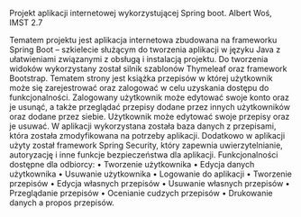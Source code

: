 Projekt aplikacji internetowej wykorzystującej Spring boot.
Albert Woś, IMST 2.7

Tematem projektu jest aplikacja internetowa zbudowana na frameworku Spring Boot – szkielecie służącym do  tworzenia aplikacji w języku Java z ułatwieniami związanymi z obsługą i instalacją projektu.
Do tworzenia widoków wykorzystany został silnik szablonów Thymeleaf oraz framework Bootstrap. Tematem strony jest książka przepisów w której użytkownik może się zarejestrować oraz zalogować w celu uzyskania dostępu do funkcjonalności. Zalogowany użytkownik może edytować swoje konto oraz je usunąć, a także przeglądać przepisy dodane przez innych użytkowników oraz dodane przez siebie. Użytkownik może edytować swoje przepisy oraz je usuwać. 
W aplikacji wykorzystana została baza danych z przepisami, która została zmodyfikowana na potrzeby aplikacji.
Dodatkowo w aplikacji użyty został framework Spring Security, który zapewnia uwierzytelnianie, autoryzację i inne funkcje bezpieczeństwa dla aplikacji.
Funkcjonalności dostępne dla odbiorcy:
•	Tworzenie użytkownika
•	Edycja danych użytkownika
•	Usuwanie użytkownika
•	Logowanie do aplikacji
•	Tworzenie przepisów
•	Edycja własnych przepisów
•	Usuwanie własnych przepisów
•	Przeglądanie przepisów
•	Ocenianie cudzych przepisów
•	Drukowanie danych a propos przepisów.
